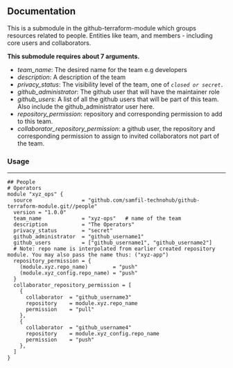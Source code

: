 ## Documentation

This is a submodule in the github-terraform-module which groups resources related to people. Entities like team, and members - including  core users and collaborators.

**This submodule requires about 7 arguments.**
  - _team_name_: <text> The desired name for the team e.g developers </text>
  - _description_: <text> A description of the team</text>
  - _privacy_status_: <text> The visibility level of the team, one of <code><em>closed or secret.</em></code></text>
  - _github_administrator_: <text> The github user that will have the maintainer role</text>
  - _github_users_: <text> A list of all the github users that will be part of this team. Also include the github_administrator user here. </text>
  - _repository_permission_: <text> repository and corresponding permission to add to this team. </text>
  - _collaborator_repository_permission_: <text> a github user, the repository and corresponding permission to assign to invited collaborators not part of the team. </text>

### **Usage**
---
```hcl
## People
# Operators
module "xyz_ops" {
  source                = "github.com/samfil-technohub/github-terraform-module.git//people"
  version = "1.0.0"
  team_name             = "xyz-ops"   # name of the team
  description           = "The Operators"
  privacy_status        = "secret"
  github_administrator  = "github_username1"
  github_users          = ["github_username1", "github_username2"]
  # Note: repo name is interpolated from earlier created repository module. You may also pass the name thus: ("xyz-app")
  repository_permission = {
    (module.xyz.repo_name)        = "push"
    (module.xyz_config.repo_name) = "push"
  }
  collaborator_repository_permission = [
    {
      collaborator  = "github_username3"
      repository  	= module.xyz.repo_name
      permission    = "pull"
    },
    {
      collaborator  = "github_username4"
      repository  	= module.xyz_config.repo_name
      permission    = "push"
    },
  ]
}
```